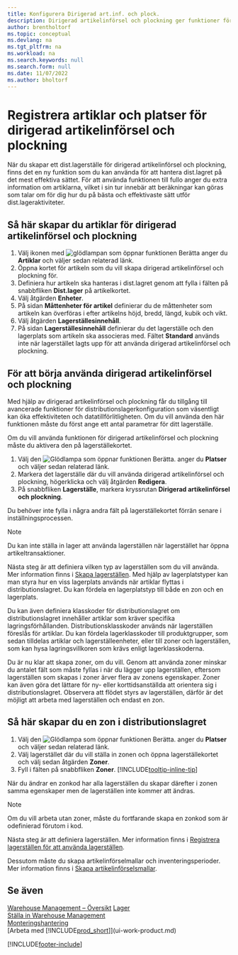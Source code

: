 ```yaml
---
title: Konfigurera Dirigerad art.inf. och plock.
description: Dirigerad artikelinförsel och plockning ger funktioner för att driva ditt distributionslager effektivt.
author: brentholtorf
ms.topic: conceptual
ms.devlang: na
ms.tgt_pltfrm: na
ms.workload: na
ms.search.keywords: null
ms.search.form: null
ms.date: 11/07/2022
ms.author: bholtorf
---
```

# <a name="set-up-items-and-locations-for-directed-put-away-and-pick"></a><a name="set-up-items-and-locations-for-directed-put-away-and-pick"></a><a name="set-up-items-and-locations-for-directed-put-away-and-pick"></a>Registrera artiklar och platser för dirigerad artikelinförsel och plockning

När du skapar ett dist.lagerställe för dirigerad artikelinförsel och plockning, finns det en ny funktion som du kan använda för att hantera dist.lagret på det mest effektiva sättet. För att använda funktionen till fullo anger du extra information om artiklarna, vilket i sin tur innebär att beräkningar kan göras som talar om för dig hur du på bästa och effektivaste sätt utför dist.lageraktiviteter. 

## <a name="to-set-up-an-item-for-directed-put-away-and-pick"></a><a name="to-set-up-an-item-for-directed-put-away-and-pick"></a><a name="to-set-up-an-item-for-directed-put-away-and-pick"></a>Så här skapar du artiklar för dirigerad artikelinförsel och plockning

1. Välj ikonen med ![glödlampan som öppnar funktionen Berätta](media/ui-search/search_small.png "Berätta för mig vad du vill göra") anger du **Artiklar** och väljer sedan relaterad länk.  
2. Öppna kortet för artikeln som du vill skapa dirigerad artikelinförsel och plockning för.
3. Definiera hur artikeln ska hanteras i dist.lagret genom att fylla i fälten på snabbfliken **Dist.lager** på artikelkortet.  
4. Välj åtgärden **Enheter**.
5. På sidan **Måttenheter för artikel** definierar du de måttenheter som artikeln kan överföras i efter artikelns höjd, bredd, längd, kubik och vikt.
6. Välj åtgärden **Lagerställesinnehåll**.
7. På sidan **Lagerställesinnehåll** definierar du det lagerställe och den lagerplats som artikeln ska associeras med. Fältet **Standard** används inte när lagerstället lagts upp för att använda dirigerad artikelinförsel och plockning.  

## <a name="to-start-using-directed-put-away-and-pick"></a><a name="to-start-using-directed-put-away-and-pick"></a><a name="to-start-using-directed-put-away-and-pick"></a>För att börja använda dirigerad artikelinförsel och plockning

Med hjälp av dirigerad artikelinförsel och plockning får du tillgång till avancerade funktioner för distributionslagerkonfiguration som väsentligt kan öka effektiviteten och datatillförlitligheten. Om du vill använda den här funktionen måste du först ange ett antal parametrar för ditt lagerställe.  

Om du vill använda funktionen för dirigerad artikelinförsel och plockning måste du aktivera den på lagerställekortet.

1. Välj den ![Glödlampa som öppnar funktionen Berätta.](media/ui-search/search_small.png "Berätta för mig vad du vill göra") anger du **Platser** och väljer sedan relaterad länk.  
2. Markera det lagerställe där du vill använda dirigerad artikelinförsel och plockning, högerklicka och välj åtgärden **Redigera**.  
3. På snabbfliken **Lagerställe**, markera kryssrutan **Dirigerad artikelinförsel och plockning**.  

Du behöver inte fylla i några andra fält på lagerställekortet förrän senare i inställningsprocessen.  

> [!NOTE]  
> Du kan inte ställa in lager att använda lagerställen när lagerstället har öppna artikeltransaktioner.  

Nästa steg är att definiera vilken typ av lagerställen som du vill använda. Mer information finns i [Skapa lagerställen](warehouse-how-to-set-up-bin-types.md). Med hjälp av lagerplatstyper kan man styra hur en viss lagerplats används när artiklar flyttas i distributionslagret. Du kan fördela en lagerplatstyp till både en zon och en lagerplats.  

Du kan även definiera klasskoder för distributionslagret om distributionslagret innehåller artiklar som kräver specifika lagringsförhållanden. Distributionsklasskoder används när lagerställen föreslås för artiklar. Du kan fördela lagerklasskoder till produktgrupper, som sedan tilldelas artiklar och lagerställeenheter, eller till zoner och lagerställen, som kan hysa lagringsvillkoren som krävs enligt lagerklasskoderna.  

Du är nu klar att skapa zoner, om du vill. Genom att använda zoner minskar du antalet fält som måste fyllas i när du lägger upp lagerställen, eftersom lagerställen som skapas i zoner ärver flera av zonens egenskaper. Zoner kan även göra det lättare för ny- eller korttidsanställda att orientera sig i distributionslagret. Observera att flödet styrs av lagerställen, därför är det möjligt att arbeta med lagerställen och endast en zon.  

## <a name="to-set-up-a-zone-in-your-warehouse"></a><a name="to-set-up-a-zone-in-your-warehouse"></a><a name="to-set-up-a-zone-in-your-warehouse"></a>Så här skapar du en zon i distributionslagret

1. Välj den ![Glödlampa som öppnar funktionen Berätta.](media/ui-search/search_small.png "Berätta för mig vad du vill göra") anger du **Platser** och väljer sedan relaterad länk.  
2. Välj lagerstället där du vill ställa in zonen och öppna lagerställekortet och välj sedan åtgärden **Zoner**.  
3. Fyll i fälten på snabbfliken **Zoner**. [!INCLUDE[tooltip-inline-tip](includes/tooltip-inline-tip_md.md)]  

När du ändrar en zonkod har alla lagerställen du skapar därefter i zonen samma egenskaper men de lagerställen inte kommer att ändras.  

> [!NOTE]  
> Om du vill arbeta utan zoner, måste du fortfarande skapa en zonkod som är odefinierad förutom i kod.  

Nästa steg är att definiera lagerställen. Mer information finns i [Registrera lagerställen för att använda lagerställen](warehouse-how-to-set-up-locations-to-use-bins.md).  

Dessutom måste du skapa artikelinförselmallar och inventeringsperioder. Mer information finns i [Skapa artikelinförselsmallar](warehouse-how-to-set-up-put-away-templates.md).  

## <a name="see-also"></a><a name="see-also"></a><a name="see-also"></a>Se även

[Warehouse Management – Översikt](design-details-warehouse-management.md)
[Lager](inventory-manage-inventory.md)  
[Ställa in Warehouse Management](warehouse-setup-warehouse.md)     
[Monteringshantering](assembly-assemble-items.md)    
[Arbeta med [!INCLUDE[prod_short](includes/prod_short.md)]](ui-work-product.md)  


[!INCLUDE[footer-include](includes/footer-banner.md)]
